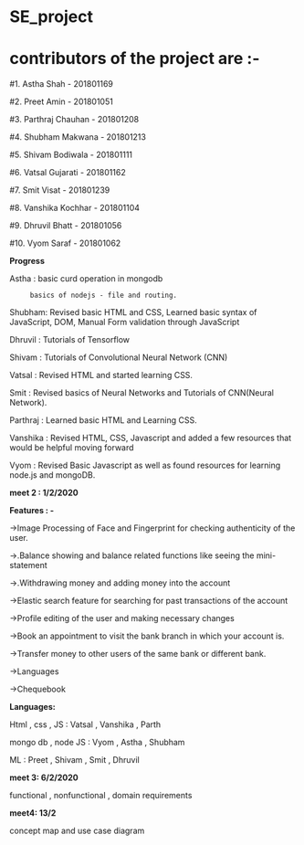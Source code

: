 # SE_project

# contributors of the project are :- 

#1. Astha Shah - 201801169

#2. Preet Amin - 201801051

#3. Parthraj Chauhan - 201801208

#4. Shubham Makwana - 201801213

#5. Shivam Bodiwala - 201801111

#6. Vatsal Gujarati - 201801162

#7. Smit Visat - 201801239

#8. Vanshika Kochhar - 201801104

#9. Dhruvil Bhatt - 201801056

#10. Vyom Saraf - 201801062


**Progress** 

 Astha : basic curd operation in mongodb
 
         basics of nodejs - file and routing.
 
 Shubham: Revised basic HTML and CSS, Learned basic syntax of JavaScript, DOM, Manual Form validation through JavaScript
 
 Dhruvil : Tutorials of Tensorflow
 
 Shivam : Tutorials of Convolutional Neural Network (CNN)
 
 Vatsal : Revised HTML and started learning CSS.
 
 Smit : Revised basics of Neural Networks and Tutorials of CNN(Neural Network).
 
 Parthraj : Learned basic HTML and Learning CSS.
 
 Vanshika : Revised HTML, CSS, Javascript and added a few resources that would be helpful moving forward
 
 Vyom : Revised Basic Javascript as well as found resources for learning node.js and mongoDB.

**meet 2 : 1/2/2020**

**Features : -**

->Image Processing of Face and Fingerprint for checking authenticity of the user.

->.Balance showing and balance related functions like seeing the mini-statement

->.Withdrawing money and adding money into the account

->Elastic search feature for searching for past transactions of the account

->Profile editing of the user and making necessary changes

->Book an appointment to visit the bank branch in which your account is.

->Transfer money to other users of the same bank or different bank.

->Languages

->Chequebook 

**Languages:**

Html , css , JS : Vatsal , Vanshika , Parth 

mongo db , node JS : Vyom  , Astha , Shubham

ML : Preet , Shivam , Smit , Dhruvil

**meet 3: 6/2/2020**

functional , nonfunctional , domain requirements

**meet4: 13/2**

concept map and use case diagram
